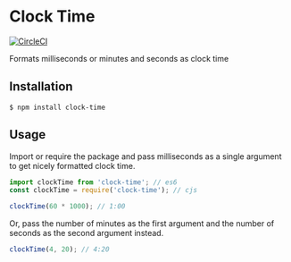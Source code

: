 # Clock Time

[![CircleCI](https://circleci.com/gh/trevorblades/clock-time.svg?style=shield)](https://circleci.com/gh/trevorblades/clock-time)

Formats milliseconds or minutes and seconds as clock time

## Installation

```shell
$ npm install clock-time
```

## Usage

Import or require the package and pass milliseconds as a single argument to get nicely formatted clock time.

```js
import clockTime from 'clock-time'; // es6
const clockTime = require('clock-time'); // cjs

clockTime(60 * 1000); // 1:00
```

Or, pass the number of minutes as the first argument and the number of seconds as the second argument instead.

```js
clockTime(4, 20); // 4:20
```
